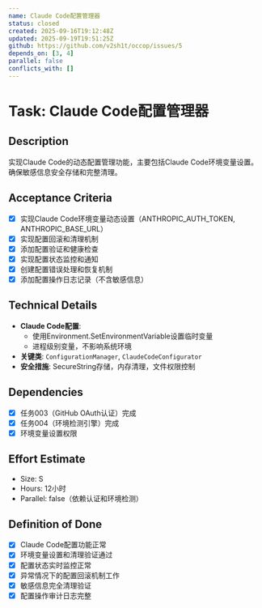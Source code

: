 ```yaml
---
name: Claude Code配置管理器
status: closed
created: 2025-09-16T19:12:48Z
updated: 2025-09-19T19:51:25Z
github: https://github.com/v2sh1t/occop/issues/5
depends_on: [3, 4]
parallel: false
conflicts_with: []
---
```


# Task: Claude Code配置管理器

## Description
实现Claude Code的动态配置管理功能，主要包括Claude Code环境变量设置。确保敏感信息安全存储和完整清理。

## Acceptance Criteria
- [x] 实现Claude Code环境变量动态设置（ANTHROPIC_AUTH_TOKEN, ANTHROPIC_BASE_URL）
- [x] 实现配置回滚和清理机制
- [x] 添加配置验证和健康检查
- [x] 实现配置状态监控和通知
- [x] 创建配置错误处理和恢复机制
- [x] 添加配置操作日志记录（不含敏感信息）

## Technical Details
- **Claude Code配置**:
  - 使用Environment.SetEnvironmentVariable设置临时变量
  - 进程级别变量，不影响系统环境
- **关键类**: `ConfigurationManager`, `ClaudeCodeConfigurator`
- **安全措施**: SecureString存储，内存清理，文件权限控制

## Dependencies
- [x] 任务003（GitHub OAuth认证）完成
- [x] 任务004（环境检测引擎）完成
- [x] 环境变量设置权限

## Effort Estimate
- Size: S
- Hours: 12小时
- Parallel: false（依赖认证和环境检测）

## Definition of Done
- [x] Claude Code配置功能正常
- [x] 环境变量设置和清理验证通过
- [x] 配置状态实时监控正常
- [x] 异常情况下的配置回滚机制工作
- [x] 敏感信息完全清理验证
- [x] 配置操作审计日志完整
